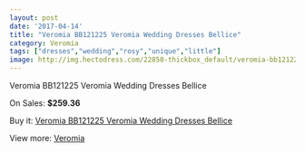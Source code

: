 ```yaml
---
layout: post
date: '2017-04-14'
title: "Veromia BB121225 Veromia Wedding Dresses Bellice"
category: Veromia
tags: ["dresses","wedding","rosy","unique","little"]
image: http://img.hectodress.com/22850-thickbox_default/veromia-bb121225-veromia-wedding-dresses-bellice.jpg
---
```

Veromia BB121225 Veromia Wedding Dresses Bellice

On Sales: **$259.36**
<a href="https://www.hectodress.com/veromia/10630-veromia-bb121225-veromia-wedding-dresses-bellice.html"><amp-img layout="responsive" width="600" height="600" src="//img.hectodress.com/22850-thickbox_default/veromia-bb121225-veromia-wedding-dresses-bellice.jpg" alt="Veromia BB121225 Veromia Wedding Dresses Bellice 0" /></a>
<a href="https://www.hectodress.com/veromia/10630-veromia-bb121225-veromia-wedding-dresses-bellice.html"><amp-img layout="responsive" width="600" height="600" src="//img.hectodress.com/22852-thickbox_default/veromia-bb121225-veromia-wedding-dresses-bellice.jpg" alt="Veromia BB121225 Veromia Wedding Dresses Bellice 1" /></a>
<a href="https://www.hectodress.com/veromia/10630-veromia-bb121225-veromia-wedding-dresses-bellice.html"><amp-img layout="responsive" width="600" height="600" src="//img.hectodress.com/22851-thickbox_default/veromia-bb121225-veromia-wedding-dresses-bellice.jpg" alt="Veromia BB121225 Veromia Wedding Dresses Bellice 2" /></a>

Buy it: [Veromia BB121225 Veromia Wedding Dresses Bellice](https://www.hectodress.com/veromia/10630-veromia-bb121225-veromia-wedding-dresses-bellice.html "Veromia BB121225 Veromia Wedding Dresses Bellice")

View more: [Veromia](https://www.hectodress.com/171-veromia "Veromia")
